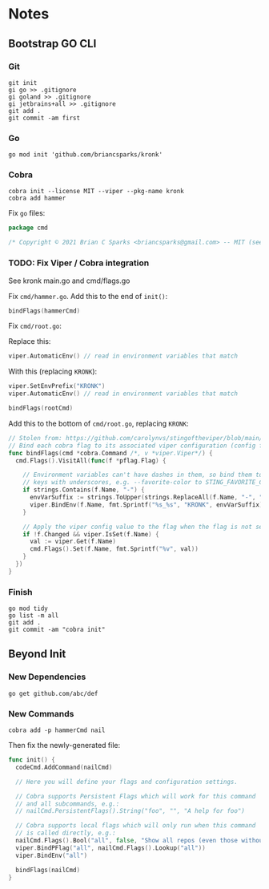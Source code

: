 # Notes

## Bootstrap GO CLI

### Git

```shell
git init
gi go >> .gitignore
gi goland >> .gitignore
gi jetbrains+all >> .gitignore
git add .
git commit -am first
```

### Go

```shell
go mod init 'github.com/briancsparks/kronk'
```

### Cobra

```shell
cobra init --license MIT --viper --pkg-name kronk
cobra add hammer
```

Fix `go` files:

```go
package cmd

/* Copyright © 2021 Brian C Sparks <briancsparks@gmail.com> -- MIT (see LICENSE file) */

```

### TODO: Fix Viper / Cobra integration

See kronk main.go and cmd/flags.go

Fix `cmd/hammer.go`. Add this to the end of `init()`:

```go
bindFlags(hammerCmd)
```

Fix `cmd/root.go`:

Replace this:

```go
viper.AutomaticEnv() // read in environment variables that match
```

With this (replacing `KRONK`):

```go
viper.SetEnvPrefix("KRONK")
viper.AutomaticEnv() // read in environment variables that match

bindFlags(rootCmd)
```

Add this to the bottom of `cmd/root.go`, replacing `KRONK`:

```go
// Stolen from: https://github.com/carolynvs/stingoftheviper/blob/main/main.go
// Bind each cobra flag to its associated viper configuration (config file and environment variable)
func bindFlags(cmd *cobra.Command /*, v *viper.Viper*/) {
  cmd.Flags().VisitAll(func(f *pflag.Flag) {

    // Environment variables can't have dashes in them, so bind them to their equivalent
    // keys with underscores, e.g. --favorite-color to STING_FAVORITE_COLOR
    if strings.Contains(f.Name, "-") {
      envVarSuffix := strings.ToUpper(strings.ReplaceAll(f.Name, "-", "_"))
      viper.BindEnv(f.Name, fmt.Sprintf("%s_%s", "KRONK", envVarSuffix))
    }

    // Apply the viper config value to the flag when the flag is not set and viper has a value
    if !f.Changed && viper.IsSet(f.Name) {
      val := viper.Get(f.Name)
      cmd.Flags().Set(f.Name, fmt.Sprintf("%v", val))
    }
  })
}
```

### Finish

```shell
go mod tidy
go list -m all
git add .
git commit -am "cobra init"
```

## Beyond Init

### New Dependencies

```shell
go get github.com/abc/def
```

### New Commands

```shell
cobra add -p hammerCmd nail
```

Then fix the newly-generated file:

```go
func init() {
  codeCmd.AddCommand(nailCmd)

  // Here you will define your flags and configuration settings.

  // Cobra supports Persistent Flags which will work for this command
  // and all subcommands, e.g.:
  // nailCmd.PersistentFlags().String("foo", "", "A help for foo")

  // Cobra supports local flags which will only run when this command
  // is called directly, e.g.:
  nailCmd.Flags().Bool("all", false, "Show all repos (even those without changes.)")
  viper.BindPFlag("all", nailCmd.Flags().Lookup("all"))
  viper.BindEnv("all")

  bindFlags(nailCmd)
}
```

